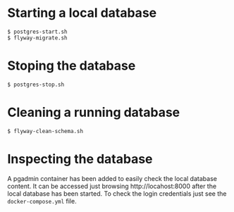 # Starting a local database

```
$ postgres-start.sh
$ flyway-migrate.sh
```

# Stoping the database

```
$ postgres-stop.sh
```

# Cleaning a running database

```
$ flyway-clean-schema.sh
```

# Inspecting the database

A pgadmin container has been added to easily check the local database content. It can be accessed just browsing http://locahost:8000 after the local database has been started. To check the login credentials just see the `docker-compose.yml` file.

